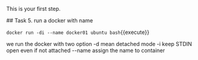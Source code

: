 This is your first step.

## Task
5. run a docker with name 

`docker run -di --name docker01 ubuntu bash`{{execute}}

we run the docker with two option
-d mean detached mode
-i keep STDIN open even if not attached
--name assign the name to container
